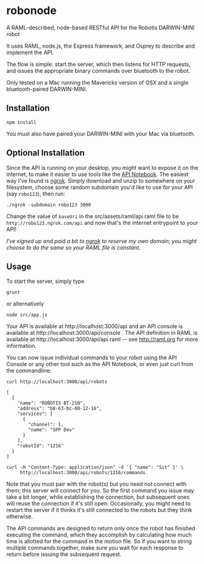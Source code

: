 robonode
========

A RAML-described, node-based RESTful API for the Robotis DARWIN-MINI robot

It uses RAML, node.js, the Express framework, and Osprey to describe and implement the API.

The flow is simple: start the server, which then listens for HTTP requests, and 
issues the appropriate binary commands over bluetooth to the robot.

Only tested on a Mac running the Mavericks version of OSX and a single bluetooth-paired DARWIN-MINI.

Installation
------------

    npm install

You must also have paired your DARWIN-MINI with your Mac via bluetooth.

Optional Installation
---------------------

Since the API is running on your desktop, you might want to expose it on the
internet, to make it easier to use tools like the [API Notebook](http://apinotebook.com).
The easiest way I've found is [ngrok](http://ngrok.com). Simply download and unzip
to somewhere on your filesystem, choose some random subdomain you'd like to use
for your API (say `robo123`), then run:

    ./ngrok -subdomain robo123 3000

Change the value of `baseUri` in the src/assets/raml/api.raml file to be 
`http://robo123.ngrok.com/api` and now that's the internet entrypoint to your API!

_I've signed up and paid a bit to [ngrok](http://ngrok.com) to reserve my own domain; 
you might choose to do the same so your RAML file is constant._

Usage
-----

To start the server, simply type

    grunt

or alternatively

    node src/app.js

Your API is available at http://localhost:3000/api and an API console is available
at http://localhost:3000/api/console . The API definition in RAML is available
at http://localhost:3000/api/api.raml -- see http://raml.org for more information.

You can now issue individual commands to your robot using the API Console or any other
tool such as the API Notebook, or even just curl from the commandline:

    curl http://localhost:3000/api/robots

    [
      {
        "name": "ROBOTIS BT-210",
        "address": "b8-63-bc-00-12-16",
        "services": [
          {
            "channel": 1,
            "name": "SPP Dev"
          }
        ],
        "robotId": "1216"
      }
    ]

    curl -H "Content-Type: application/json" -d '{ "name": "Sit" }' \ 
         http://localhost:3000/api/robots/1216/commands

Note that you must pair with the robot(s) but you need not connect with them; this server
will connect for you. So the first command you issue may take a bit longer,
while establishing the connection, but subsequent ones will reuse the connection if it's
still open. Occasionally, you might need to restart the server if it thinks it's still
connected to the robots but they think otherwise.

The API commands are designed to return only once the robot has finished executing the command,
which they accomplish by calculating how much time is allotted for the command in the motion file.
So if you want to string multiple commands together, make sure you wait for each response to return
before issuing the subsequent request.


